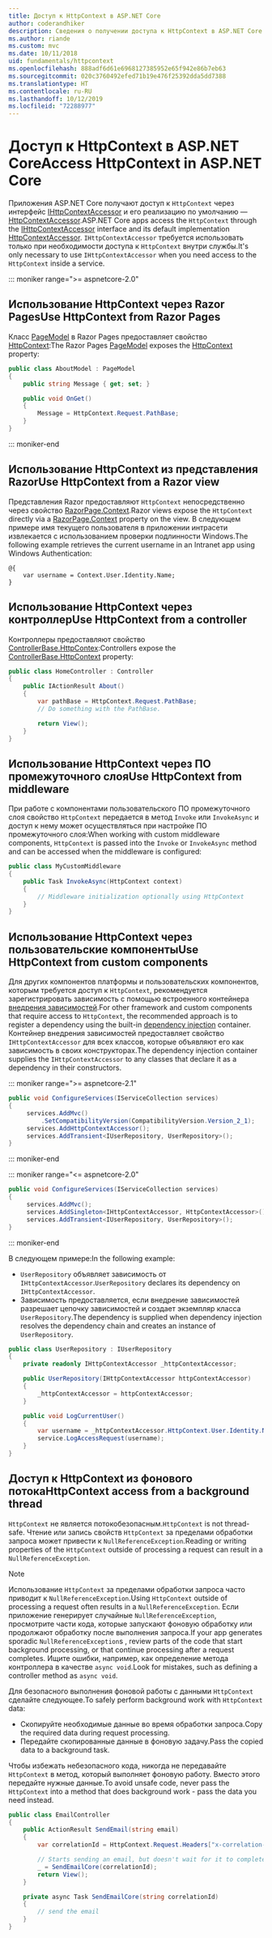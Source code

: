 ```yaml
---
title: Доступ к HttpContext в ASP.NET Core
author: coderandhiker
description: Сведения о получении доступа к HttpContext в ASP.NET Core.
ms.author: riande
ms.custom: mvc
ms.date: 10/11/2018
uid: fundamentals/httpcontext
ms.openlocfilehash: 888adf6d61e6968127385952e65f942e86b7eb63
ms.sourcegitcommit: 020c3760492efed71b19e476f25392dda5dd7388
ms.translationtype: HT
ms.contentlocale: ru-RU
ms.lasthandoff: 10/12/2019
ms.locfileid: "72288977"
---
```

# <a name="access-httpcontext-in-aspnet-core"></a><span data-ttu-id="556d5-103">Доступ к HttpContext в ASP.NET Core</span><span class="sxs-lookup"><span data-stu-id="556d5-103">Access HttpContext in ASP.NET Core</span></span>

<span data-ttu-id="556d5-104">Приложения ASP.NET Core получают доступ к `HttpContext` через интерфейс [IHttpContextAccessor](/dotnet/api/microsoft.aspnetcore.http.ihttpcontextaccessor) и его реализацию по умолчанию — [HttpContextAccessor](/dotnet/api/microsoft.aspnetcore.http.httpcontextaccessor).</span><span class="sxs-lookup"><span data-stu-id="556d5-104">ASP.NET Core apps access the `HttpContext` through the [IHttpContextAccessor](/dotnet/api/microsoft.aspnetcore.http.ihttpcontextaccessor) interface and its default implementation [HttpContextAccessor](/dotnet/api/microsoft.aspnetcore.http.httpcontextaccessor).</span></span> <span data-ttu-id="556d5-105">`IHttpContextAccessor` требуется использовать только при необходимости доступа к `HttpContext` внутри службы.</span><span class="sxs-lookup"><span data-stu-id="556d5-105">It's only necessary to use `IHttpContextAccessor` when you need access to the `HttpContext` inside a service.</span></span>

::: moniker range=">= aspnetcore-2.0"

## <a name="use-httpcontext-from-razor-pages"></a><span data-ttu-id="556d5-106">Использование HttpContext через Razor Pages</span><span class="sxs-lookup"><span data-stu-id="556d5-106">Use HttpContext from Razor Pages</span></span>

<span data-ttu-id="556d5-107">Класс [PageModel](/dotnet/api/microsoft.aspnetcore.mvc.razorpages.pagemodel) в Razor Pages предоставляет свойство [HttpContext](/dotnet/api/microsoft.aspnetcore.mvc.razorpages.pagemodel.httpcontext):</span><span class="sxs-lookup"><span data-stu-id="556d5-107">The Razor Pages [PageModel](/dotnet/api/microsoft.aspnetcore.mvc.razorpages.pagemodel) exposes the [HttpContext](/dotnet/api/microsoft.aspnetcore.mvc.razorpages.pagemodel.httpcontext) property:</span></span>

```csharp
public class AboutModel : PageModel
{
    public string Message { get; set; }

    public void OnGet()
    {
        Message = HttpContext.Request.PathBase;
    }
}
```

::: moniker-end

## <a name="use-httpcontext-from-a-razor-view"></a><span data-ttu-id="556d5-108">Использование HttpContext из представления Razor</span><span class="sxs-lookup"><span data-stu-id="556d5-108">Use HttpContext from a Razor view</span></span>

<span data-ttu-id="556d5-109">Представления Razor предоставляют `HttpContext` непосредственно через свойство [RazorPage.Context](/dotnet/api/microsoft.aspnetcore.mvc.razor.razorpage.context#Microsoft_AspNetCore_Mvc_Razor_RazorPage_Context).</span><span class="sxs-lookup"><span data-stu-id="556d5-109">Razor views expose the `HttpContext` directly via a [RazorPage.Context](/dotnet/api/microsoft.aspnetcore.mvc.razor.razorpage.context#Microsoft_AspNetCore_Mvc_Razor_RazorPage_Context) property on the view.</span></span> <span data-ttu-id="556d5-110">В следующем примере имя текущего пользователя в приложении интрасети извлекается с использованием проверки подлинности Windows.</span><span class="sxs-lookup"><span data-stu-id="556d5-110">The following example retrieves the current username in an Intranet app using Windows Authentication:</span></span>

```cshtml
@{
    var username = Context.User.Identity.Name;
}
```

## <a name="use-httpcontext-from-a-controller"></a><span data-ttu-id="556d5-111">Использование HttpContext через контроллер</span><span class="sxs-lookup"><span data-stu-id="556d5-111">Use HttpContext from a controller</span></span>

<span data-ttu-id="556d5-112">Контроллеры предоставляют свойство [ControllerBase.HttpContex](/dotnet/api/microsoft.aspnetcore.mvc.controllerbase.httpcontext):</span><span class="sxs-lookup"><span data-stu-id="556d5-112">Controllers expose the [ControllerBase.HttpContext](/dotnet/api/microsoft.aspnetcore.mvc.controllerbase.httpcontext) property:</span></span>

```csharp
public class HomeController : Controller
{
    public IActionResult About()
    {
        var pathBase = HttpContext.Request.PathBase;
        // Do something with the PathBase.

        return View();
    }
}
```

## <a name="use-httpcontext-from-middleware"></a><span data-ttu-id="556d5-113">Использование HttpContext через ПО промежуточного слоя</span><span class="sxs-lookup"><span data-stu-id="556d5-113">Use HttpContext from middleware</span></span>

<span data-ttu-id="556d5-114">При работе с компонентами пользовательского ПО промежуточного слоя свойство `HttpContext` передается в метод `Invoke` или `InvokeAsync` и доступ к нему может осуществляться при настройке ПО промежуточного слоя:</span><span class="sxs-lookup"><span data-stu-id="556d5-114">When working with custom middleware components, `HttpContext` is passed into the `Invoke` or `InvokeAsync` method and can be accessed when the middleware is configured:</span></span>

```csharp
public class MyCustomMiddleware
{
    public Task InvokeAsync(HttpContext context)
    {
        // Middleware initialization optionally using HttpContext
    }
}
```

## <a name="use-httpcontext-from-custom-components"></a><span data-ttu-id="556d5-115">Использование HttpContext через пользовательские компоненты</span><span class="sxs-lookup"><span data-stu-id="556d5-115">Use HttpContext from custom components</span></span>

<span data-ttu-id="556d5-116">Для других компонентов платформы и пользовательских компонентов, которым требуется доступ к `HttpContext`, рекомендуется зарегистрировать зависимость с помощью встроенного контейнера [внедрения зависимостей](xref:fundamentals/dependency-injection).</span><span class="sxs-lookup"><span data-stu-id="556d5-116">For other framework and custom components that require access to `HttpContext`, the recommended approach is to register a dependency using the built-in [dependency injection](xref:fundamentals/dependency-injection) container.</span></span> <span data-ttu-id="556d5-117">Контейнер внедрения зависимостей предоставляет свойство `IHttpContextAccessor` для всех классов, которые объявляют его как зависимость в своих конструкторах.</span><span class="sxs-lookup"><span data-stu-id="556d5-117">The dependency injection container supplies the `IHttpContextAccessor` to any classes that declare it as a dependency in their constructors.</span></span>

::: moniker range=">= aspnetcore-2.1"

```csharp
public void ConfigureServices(IServiceCollection services)
{
     services.AddMvc()
         .SetCompatibilityVersion(CompatibilityVersion.Version_2_1);
     services.AddHttpContextAccessor();
     services.AddTransient<IUserRepository, UserRepository>();
}
```

::: moniker-end

::: moniker range="<= aspnetcore-2.0"

```csharp
public void ConfigureServices(IServiceCollection services)
{
     services.AddMvc();
     services.AddSingleton<IHttpContextAccessor, HttpContextAccessor>();
     services.AddTransient<IUserRepository, UserRepository>();
}
```

::: moniker-end

<span data-ttu-id="556d5-118">В следующем примере:</span><span class="sxs-lookup"><span data-stu-id="556d5-118">In the following example:</span></span>

* <span data-ttu-id="556d5-119">`UserRepository` объявляет зависимость от `IHttpContextAccessor`.</span><span class="sxs-lookup"><span data-stu-id="556d5-119">`UserRepository` declares its dependency on `IHttpContextAccessor`.</span></span>
* <span data-ttu-id="556d5-120">Зависимость предоставляется, если внедрение зависимостей разрешает цепочку зависимостей и создает экземпляр класса `UserRepository`.</span><span class="sxs-lookup"><span data-stu-id="556d5-120">The dependency is supplied when dependency injection resolves the dependency chain and creates an instance of `UserRepository`.</span></span>

```csharp
public class UserRepository : IUserRepository
{
    private readonly IHttpContextAccessor _httpContextAccessor;

    public UserRepository(IHttpContextAccessor httpContextAccessor)
    {
        _httpContextAccessor = httpContextAccessor;
    }

    public void LogCurrentUser()
    {
        var username = _httpContextAccessor.HttpContext.User.Identity.Name;
        service.LogAccessRequest(username);
    }
}
```

## <a name="httpcontext-access-from-a-background-thread"></a><span data-ttu-id="556d5-121">Доступ к HttpContext из фонового потока</span><span class="sxs-lookup"><span data-stu-id="556d5-121">HttpContext access from a background thread</span></span>

<span data-ttu-id="556d5-122">`HttpContext` не является потокобезопасным.</span><span class="sxs-lookup"><span data-stu-id="556d5-122">`HttpContext` is not thread-safe.</span></span> <span data-ttu-id="556d5-123">Чтение или запись свойств `HttpContext` за пределами обработки запроса может привести к `NullReferenceException`.</span><span class="sxs-lookup"><span data-stu-id="556d5-123">Reading or writing properties of the `HttpContext` outside of processing a request can result in a `NullReferenceException`.</span></span>

> [!NOTE]
> <span data-ttu-id="556d5-124">Использование `HttpContext` за пределами обработки запроса часто приводит к `NullReferenceException`.</span><span class="sxs-lookup"><span data-stu-id="556d5-124">Using `HttpContext` outside of processing a request often results in a `NullReferenceException`.</span></span> <span data-ttu-id="556d5-125">Если приложение генерирует случайные `NullReferenceException`, просмотрите части кода, которые запускают фоновую обработку или продолжают обработку после выполнения запроса.</span><span class="sxs-lookup"><span data-stu-id="556d5-125">If your app generates sporadic `NullReferenceException`s , review parts of the code that start background processing, or that continue processing after a request completes.</span></span> <span data-ttu-id="556d5-126">Ищите ошибки, например, как определение метода контроллера в качестве `async void`.</span><span class="sxs-lookup"><span data-stu-id="556d5-126">Look for mistakes, such as defining a controller method as `async void`.</span></span>

<span data-ttu-id="556d5-127">Для безопасного выполнения фоновой работы с данными `HttpContext` сделайте следующее.</span><span class="sxs-lookup"><span data-stu-id="556d5-127">To safely perform background work with `HttpContext` data:</span></span>

* <span data-ttu-id="556d5-128">Скопируйте необходимые данные во время обработки запроса.</span><span class="sxs-lookup"><span data-stu-id="556d5-128">Copy the required data during request processing.</span></span>
* <span data-ttu-id="556d5-129">Передайте скопированные данные в фоновую задачу.</span><span class="sxs-lookup"><span data-stu-id="556d5-129">Pass the copied data to a background task.</span></span>

<span data-ttu-id="556d5-130">Чтобы избежать небезопасного кода, никогда не передавайте `HttpContext` в метод, который выполняет фоновую работу. Вместо этого передайте нужные данные.</span><span class="sxs-lookup"><span data-stu-id="556d5-130">To avoid unsafe code, never pass the `HttpContext` into a method that does background work - pass the data you need instead.</span></span>

```csharp
public class EmailController
{
    public ActionResult SendEmail(string email)
    {
        var correlationId = HttpContext.Request.Headers["x-correlation-id"].ToString();

        // Starts sending an email, but doesn't wait for it to complete
        _ = SendEmailCore(correlationId);
        return View();
    }

    private async Task SendEmailCore(string correlationId)
    {
        // send the email
    }
}
